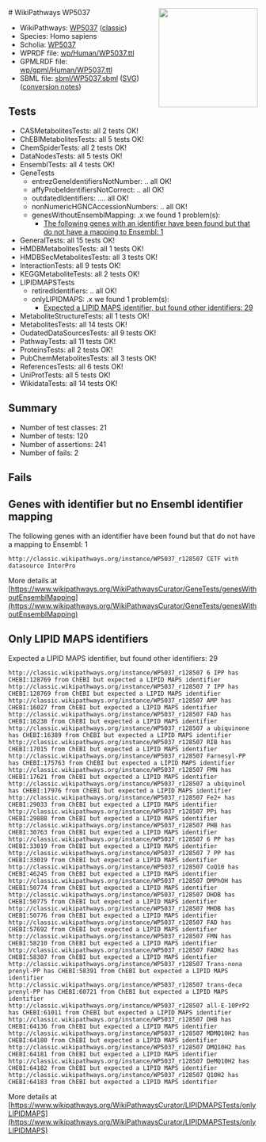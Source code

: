 <img style="float: right; width: 200px" src="https://upload.wikimedia.org/wikipedia/commons/thumb/8/83/Wplogo_with_text_500.png/640px-Wplogo_with_text_500.png" />
# WikiPathways WP5037

* WikiPathways: [WP5037](https://wikipathways.org/pathways/WP5037) ([classic](https://classic.wikipathways.org/instance/WP5037))
* Species: Homo sapiens
* Scholia: [WP5037](https://scholia.toolforge.org/wikipathways/WP5037)
* WPRDF file: [wp/Human/WP5037.ttl](../wp/Human/WP5037.ttl)
* GPMLRDF file: [wp/gpml/Human/WP5037.ttl](../wp/gpml/Human/WP5037.ttl)
* SBML file: [sbml/WP5037.sbml](../sbml/WP5037.sbml) ([SVG](../sbml/WP5037.svg)) ([conversion notes](../sbml/WP5037.txt))

## Tests
* CASMetabolitesTests: all 2 tests OK!
* ChEBIMetabolitesTests: all 5 tests OK!
* ChemSpiderTests: all 2 tests OK!
* DataNodesTests: all 5 tests OK!
* EnsemblTests: all 4 tests OK!
* GeneTests
    * entrezGeneIdentifiersNotNumber: .. all OK!
    * affyProbeIdentifiersNotCorrect: .. all OK!
    * outdatedIdentifiers: .... all OK!
    * nonNumericHGNCAccessionNumbers: .. all OK!
    * genesWithoutEnsemblMapping: .x we found 1 problem(s):
        * [The following genes with an identifier have been found but that do not have a mapping to Ensembl: 1](#40286d83)
* GeneralTests: all 15 tests OK!
* HMDBMetabolitesTests: all 1 tests OK!
* HMDBSecMetabolitesTests: all 3 tests OK!
* InteractionTests: all 9 tests OK!
* KEGGMetaboliteTests: all 2 tests OK!
* LIPIDMAPSTests
    * retiredIdentifiers: .. all OK!
    * onlyLIPIDMAPS: .x we found 1 problem(s):
        * [Expected a LIPID MAPS identifier, but found other identifiers: 29](#d0bfb6a0)
* MetaboliteStructureTests: all 1 tests OK!
* MetabolitesTests: all 14 tests OK!
* OudatedDataSourcesTests: all 9 tests OK!
* PathwayTests: all 11 tests OK!
* ProteinsTests: all 2 tests OK!
* PubChemMetabolitesTests: all 3 tests OK!
* ReferencesTests: all 6 tests OK!
* UniProtTests: all 5 tests OK!
* WikidataTests: all 14 tests OK!


## Summary

* Number of test classes: 21
* Number of tests: 120
* Number of assertions: 241
* Number of fails: 2

## Fails

<a name="40286d83" />

## Genes with identifier but no Ensembl identifier mapping

The following genes with an identifier have been found but that do not have a mapping to Ensembl: 1
```
http://classic.wikipathways.org/instance/WP5037_r128507 CETF with datasource InterPro
```

More details at [https://www.wikipathways.org/WikiPathwaysCurator/GeneTests/genesWithoutEnsemblMapping](https://www.wikipathways.org/WikiPathwaysCurator/GeneTests/genesWithoutEnsemblMapping)

<a name="d0bfb6a0" />

## Only LIPID MAPS identifiers

Expected a LIPID MAPS identifier, but found other identifiers: 29
```
http://classic.wikipathways.org/instance/WP5037_r128507 6 IPP has CHEBI:128769 from ChEBI but expected a LIPID MAPS identifier
http://classic.wikipathways.org/instance/WP5037_r128507 7 IPP has CHEBI:128769 from ChEBI but expected a LIPID MAPS identifier
http://classic.wikipathways.org/instance/WP5037_r128507 AMP has CHEBI:16027 from ChEBI but expected a LIPID MAPS identifier
http://classic.wikipathways.org/instance/WP5037_r128507 FAD has CHEBI:16238 from ChEBI but expected a LIPID MAPS identifier
http://classic.wikipathways.org/instance/WP5037_r128507 a ubiquinone has CHEBI:16389 from ChEBI but expected a LIPID MAPS identifier
http://classic.wikipathways.org/instance/WP5037_r128507 RIB has CHEBI:17015 from ChEBI but expected a LIPID MAPS identifier
http://classic.wikipathways.org/instance/WP5037_r128507 Farnesyl-PP has CHEBI:175763 from ChEBI but expected a LIPID MAPS identifier
http://classic.wikipathways.org/instance/WP5037_r128507 FMN has CHEBI:17621 from ChEBI but expected a LIPID MAPS identifier
http://classic.wikipathways.org/instance/WP5037_r128507 a ubiquinol has CHEBI:17976 from ChEBI but expected a LIPID MAPS identifier
http://classic.wikipathways.org/instance/WP5037_r128507 Fe2+ has CHEBI:29033 from ChEBI but expected a LIPID MAPS identifier
http://classic.wikipathways.org/instance/WP5037_r128507 PPi has CHEBI:29888 from ChEBI but expected a LIPID MAPS identifier
http://classic.wikipathways.org/instance/WP5037_r128507 PHB has CHEBI:30763 from ChEBI but expected a LIPID MAPS identifier
http://classic.wikipathways.org/instance/WP5037_r128507 6 PP has CHEBI:33019 from ChEBI but expected a LIPID MAPS identifier
http://classic.wikipathways.org/instance/WP5037_r128507 7 PP has CHEBI:33019 from ChEBI but expected a LIPID MAPS identifier
http://classic.wikipathways.org/instance/WP5037_r128507 CoQ10 has CHEBI:46245 from ChEBI but expected a LIPID MAPS identifier
http://classic.wikipathways.org/instance/WP5037_r128507 DMPhOH has CHEBI:50774 from ChEBI but expected a LIPID MAPS identifier
http://classic.wikipathways.org/instance/WP5037_r128507 DHDB has CHEBI:50775 from ChEBI but expected a LIPID MAPS identifier
http://classic.wikipathways.org/instance/WP5037_r128507 MHDB has CHEBI:50776 from ChEBI but expected a LIPID MAPS identifier
http://classic.wikipathways.org/instance/WP5037_r128507 FAD has CHEBI:57692 from ChEBI but expected a LIPID MAPS identifier
http://classic.wikipathways.org/instance/WP5037_r128507 FMN has CHEBI:58210 from ChEBI but expected a LIPID MAPS identifier
http://classic.wikipathways.org/instance/WP5037_r128507 FADH2 has CHEBI:58307 from ChEBI but expected a LIPID MAPS identifier
http://classic.wikipathways.org/instance/WP5037_r128507 Trans-nona prenyl-PP has CHEBI:58391 from ChEBI but expected a LIPID MAPS identifier
http://classic.wikipathways.org/instance/WP5037_r128507 trans-deca prenyl-PP has CHEBI:60721 from ChEBI but expected a LIPID MAPS identifier
http://classic.wikipathways.org/instance/WP5037_r128507 all-E-10PrP2 has CHEBI:61011 from ChEBI but expected a LIPID MAPS identifier
http://classic.wikipathways.org/instance/WP5037_r128507 DHB has CHEBI:64136 from ChEBI but expected a LIPID MAPS identifier
http://classic.wikipathways.org/instance/WP5037_r128507 MDMQ10H2 has CHEBI:64180 from ChEBI but expected a LIPID MAPS identifier
http://classic.wikipathways.org/instance/WP5037_r128507 DMQ10H2 has CHEBI:64181 from ChEBI but expected a LIPID MAPS identifier
http://classic.wikipathways.org/instance/WP5037_r128507 DeMQ10H2 has CHEBI:64182 from ChEBI but expected a LIPID MAPS identifier
http://classic.wikipathways.org/instance/WP5037_r128507 Q10H2 has CHEBI:64183 from ChEBI but expected a LIPID MAPS identifier
```

More details at [https://www.wikipathways.org/WikiPathwaysCurator/LIPIDMAPSTests/onlyLIPIDMAPS](https://www.wikipathways.org/WikiPathwaysCurator/LIPIDMAPSTests/onlyLIPIDMAPS)

